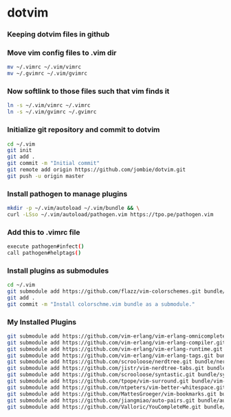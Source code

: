 # dotvim

### Keeping dotvim files in github

### Move vim config files to .vim dir  
```sh
mv ~/.vimrc ~/.vim/vimrc
mv ~/.gvimrc ~/.vim/gvimrc
```
### Now softlink to those files such that vim finds it
```sh
ln -s ~/.vim/vimrc ~/.vimrc
ln -s ~/.vim/gvimrc ~/.gvimrc
```

### Initialize git repository and commit to dotvim
```sh
cd ~/.vim
git init
git add .
git commit -m "Initial commit"
git remote add origin https://github.com/jombie/dotvim.git
git push -u origin master
```

### Install pathogen to manage plugins
```sh
mkdir -p ~/.vim/autoload ~/.vim/bundle && \
curl -LSso ~/.vim/autoload/pathogen.vim https://tpo.pe/pathogen.vim
```

### Add this to .vimrc file
```sh
execute pathogen#infect()
call pathogen#helptags()
```

### Install plugins as submodules
```sh
cd ~/.vim
git submodule add https://github.com/flazz/vim-colorschemes.git bundle/colorschemes
git add .
git commit -m "Install colorschme.vim bundle as a submodule."
```

### My Installed Plugins
```sh
git submodule add https://github.com/vim-erlang/vim-erlang-omnicomplete.git bundle/vim-erlang-omnicomplete
git submodule add https://github.com/vim-erlang/vim-erlang-compiler.git bundle/vim-erlang-compiler
git submodule add https://github.com/vim-erlang/vim-erlang-runtime.git bundle/vim-erlang-runtime
git submodule add https://github.com/vim-erlang/vim-erlang-tags.git bundle/vim-erlang-tags
git submodule add https://github.com/scrooloose/nerdtree.git bundle/nerdtree
git submodule add https://github.com/jistr/vim-nerdtree-tabs.git bundle/vim-nerdtree-tabs
git submodule add https://github.com/scrooloose/syntastic.git bundle/syntastic
git submodule add https://github.com/tpope/vim-surround.git bundle/vim-surround
git submodule add https://github.com/ntpeters/vim-better-whitespace.git bundle/vim-better-whitespace
git submodule add https://github.com/MattesGroeger/vim-bookmarks.git bundle/vim-bookmarks
git submodule add https://github.com/jiangmiao/auto-pairs.git bundle/auto-pairs
git submodule add https://github.com/Valloric/YouCompleteMe.git bundle/YouCompleteMe
```


